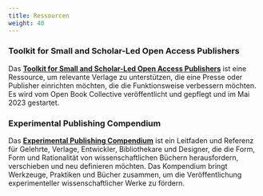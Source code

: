 ```yaml
---
title: Ressourcen
weight: 40
---
```


### Toolkit for Small and Scholar-Led Open Access Publishers

Das **[Toolkit for Small and Scholar-Led Open Access Publishers](https://toolkit.openbookcollective.org/)** ist eine Ressource, um relevante Verlage zu unterstützen, die eine Presse oder Publisher einrichten möchten, die die Funktionsweise verbessern möchten. Es wird vom Open Book Collective veröffentlicht und gepflegt und im Mai 2023 gestartet.

### Experimental Publishing Compendium

Das **[Experimental Publishing Compendium](https://compendium.copim.ac.uk/)** ist ein Leitfaden und Referenz für Gelehrte, Verlage, Entwickler, Bibliothekare und Designer, die die Form, Form und Rationalität von wissenschaftlichen Büchern herausfordern, verschieben und neu definieren möchten. Das Kompendium bringt Werkzeuge, Praktiken und Bücher zusammen, um die Veröffentlichung experimenteller wissenschaftlicher Werke zu fördern.